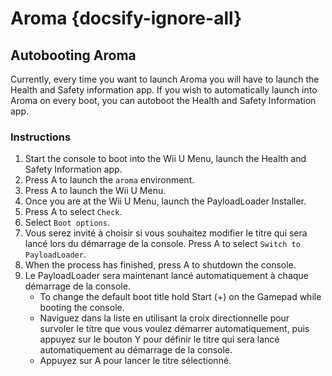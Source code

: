 # Aroma {docsify-ignore-all}

## Autobooting Aroma

Currently, every time you want to launch Aroma you will have to launch the Health and Safety information app. If you wish to automatically launch into Aroma on every boot, you can autoboot the Health and Safety Information app.

### Instructions

1. Start the console to boot into the Wii U Menu, launch the Health and Safety Information app.
2. Press A to launch the `aroma` environment.
3. Press A to launch the Wii U Menu.
4. Once you are at the Wii U Menu, launch the PayloadLoader Installer.
5. Press A to select `Check`.
6. Select `Boot options`.
7. Vous serez invité à choisir si vous souhaitez modifier le titre qui sera lancé lors du démarrage de la console. Press A to select `Switch to PayloadLoader`.
8. When the process has finished, press A to shutdown the console.
9. Le PayloadLoader sera maintenant lancé automatiquement à chaque démarrage de la console.
   - To change the default boot title hold Start (+) on the Gamepad while booting the console.
   - Naviguez dans la liste en utilisant la croix directionnelle pour survoler le titre que vous voulez démarrer automatiquement, puis appuyez sur le bouton Y pour définir le titre qui sera lancé automatiquement au démarrage de la console.
   - Appuyez sur A pour lancer le titre sélectionné.
